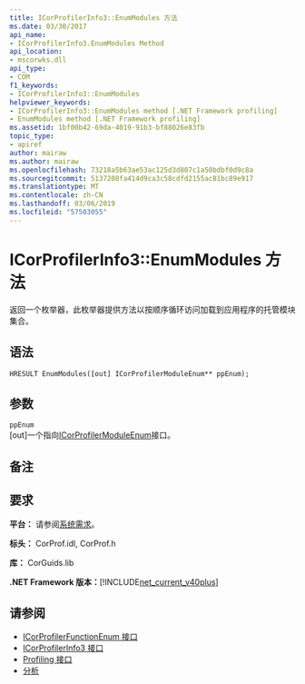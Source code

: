 ```yaml
---
title: ICorProfilerInfo3::EnumModules 方法
ms.date: 03/30/2017
api_name:
- ICorProfilerInfo3.EnumModules Method
api_location:
- mscorwks.dll
api_type:
- COM
f1_keywords:
- ICorProfilerInfo3::EnumModules
helpviewer_keywords:
- ICorProfilerInfo3::EnumModules method [.NET Framework profiling]
- EnumModules method [.NET Framework profiling]
ms.assetid: 1bf00b42-69da-4019-91b3-bf88026e83fb
topic_type:
- apiref
author: mairaw
ms.author: mairaw
ms.openlocfilehash: 73218a5b63ae53ac125d3d807c1a50bdbf0d9c8a
ms.sourcegitcommit: 5137208fa414d9ca3c58cdfd2155ac81bc89e917
ms.translationtype: MT
ms.contentlocale: zh-CN
ms.lasthandoff: 03/06/2019
ms.locfileid: "57503055"
---
```

# <a name="icorprofilerinfo3enummodules-method"></a>ICorProfilerInfo3::EnumModules 方法
返回一个枚举器，此枚举器提供方法以按顺序循环访问加载到应用程序的托管模块集合。  
  
## <a name="syntax"></a>语法  
  
```  
HRESULT EnumModules([out] ICorProfilerModuleEnum** ppEnum);  
```  
  
## <a name="parameters"></a>参数  
 `ppEnum`  
 [out]一个指向[ICorProfilerModuleEnum](../../../../docs/framework/unmanaged-api/profiling/icorprofilermoduleenum-interface.md)接口。  
  
## <a name="remarks"></a>备注  
  
## <a name="requirements"></a>要求  
 **平台：** 请参阅[系统需求](../../../../docs/framework/get-started/system-requirements.md)。  
  
 **标头：** CorProf.idl, CorProf.h  
  
 **库：** CorGuids.lib  
  
 **.NET Framework 版本：**[!INCLUDE[net_current_v40plus](../../../../includes/net-current-v40plus-md.md)]  
  
## <a name="see-also"></a>请参阅
- [ICorProfilerFunctionEnum 接口](../../../../docs/framework/unmanaged-api/profiling/icorprofilerfunctionenum-interface.md)
- [ICorProfilerInfo3 接口](../../../../docs/framework/unmanaged-api/profiling/icorprofilerinfo3-interface.md)
- [Profiling 接口](../../../../docs/framework/unmanaged-api/profiling/profiling-interfaces.md)
- [分析](../../../../docs/framework/unmanaged-api/profiling/index.md)
